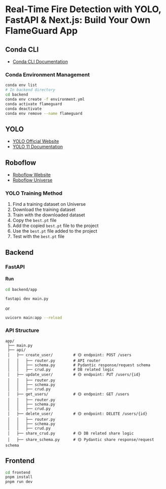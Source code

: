 # Real-Time Fire Detection with YOLO, FastAPI & Next.js: Build Your Own FlameGuard App

## Conda CLI
- [Conda CLI Documentation](https://docs.anaconda.com/navigator/tutorials/manage-environments/)

### Conda Environment Management
```bash
conda env list
# In backend directory
cd backend
conda env create -f environment.yml
conda activate flameguard
conda deactivate
conda env remove --name flameguard
```

## YOLO
- [YOLO Official Website](https://www.ultralytics.com/)
- [YOLO 11 Documentation](https://docs.ultralytics.com/models/yolo11/)

## Roboflow
- [Roboflow Website](https://roboflow.com/)
- [Roboflow Universe](https://universe.roboflow.com/)

### YOLO Training Method
1. Find a training dataset on Universe
2. Download the training dataset
3. Train with the downloaded dataset
4. Copy the `best.pt` file
5. Add the copied `best.pt` file to the project
6. Use the `best.pt` file added to the project
7. Test with the `best.pt` file

## Backend

### FastAPI

#### Run
```bash
cd backend/app
```

```bash
fastapi dev main.py
```

or 

```bash
uvicorn main:app --reload
```

### API Structure

```
app/
 ├── main.py
 ├── api/
 │   ├── create_user/         # 🟡 endpoint: POST /users
 │   │   ├── router.py        # API router
 │   │   ├── schema.py        # Pydantic response/request schema
 │   │   ├── crud.py          # DB related logic
 │   ├── update_user/         # 🟡 endpoint: PUT /users/{id}
 │   │   ├── router.py
 │   │   ├── schema.py
 │   │   ├── crud.py
 │   ├── get_users/           # 🟡 endpoint: GET /users
 │   │   ├── router.py
 │   │   ├── schema.py
 │   │   ├── crud.py
 │   ├── delete_user/         # 🟡 endpoint: DELETE /users/{id}
 │   │   ├── router.py
 │   │   ├── schema.py
 │   │   ├── crud.py
 │   ├── share_crud.py        # 🟡 DB related share logic
 │   ├── share_schema.py      # 🟡 Pydantic share response/request schema
```

## Frontend
```bash
cd frontend
pnpm install
pnpm run dev
```
